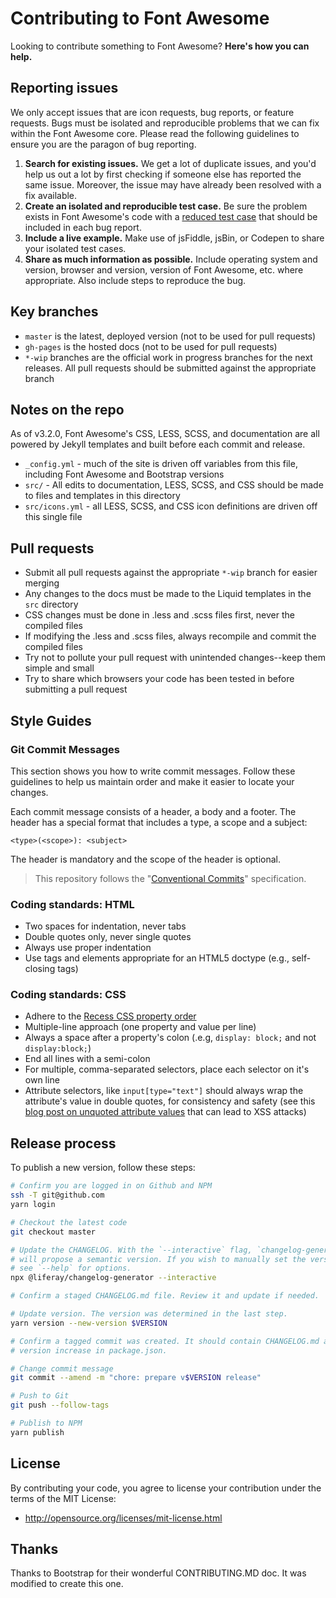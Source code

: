 # Contributing to Font Awesome

Looking to contribute something to Font Awesome? **Here's how you can help.**

## Reporting issues

We only accept issues that are icon requests, bug reports, or feature requests. Bugs must be isolated and reproducible problems that we can fix within the Font Awesome core. Please read the following guidelines to ensure you are the paragon of bug reporting.

1. **Search for existing issues.** We get a lot of duplicate issues, and you'd help us out a lot by first checking if someone else has reported the same issue. Moreover, the issue may have already been resolved with a fix available.
2. **Create an isolated and reproducible test case.** Be sure the problem exists in Font Awesome's code with a [reduced test case](http://css-tricks.com/reduced-test-cases/) that should be included in each bug report.
3. **Include a live example.** Make use of jsFiddle, jsBin, or Codepen to share your isolated test cases.
4. **Share as much information as possible.** Include operating system and version, browser and version, version of Font Awesome, etc. where appropriate. Also include steps to reproduce the bug.

## Key branches

- `master` is the latest, deployed version (not to be used for pull requests)
- `gh-pages` is the hosted docs (not to be used for pull requests)
- `*-wip` branches are the official work in progress branches for the next releases. All pull requests should be submitted against the appropriate branch

## Notes on the repo

As of v3.2.0, Font Awesome's CSS, LESS, SCSS, and documentation are all powered by Jekyll templates and built before each commit and release.

- `_config.yml` - much of the site is driven off variables from this file, including Font Awesome and Bootstrap versions
- `src/` - All edits to documentation, LESS, SCSS, and CSS should be made to files and templates in this directory
- `src/icons.yml` - all LESS, SCSS, and CSS icon definitions are driven off this single file

## Pull requests

- Submit all pull requests against the appropriate `*-wip` branch for easier merging
- Any changes to the docs must be made to the Liquid templates in the `src` directory
- CSS changes must be done in .less and .scss files first, never the compiled files
- If modifying the .less and .scss files, always recompile and commit the compiled files
- Try not to pollute your pull request with unintended changes--keep them simple and small
- Try to share which browsers your code has been tested in before submitting a pull request

## Style Guides

### Git Commit Messages

This section shows you how to write commit messages. Follow these guidelines to help us maintain order and make it easier to locate your changes.

Each commit message consists of a header, a body and a footer. The header has a special format that includes a type, a scope and a subject:

```
<type>(<scope>): <subject>
```

The header is mandatory and the scope of the header is optional.

> This repository follows the "[Conventional Commits](https://www.conventionalcommits.org/)" specification.

### Coding standards: HTML

- Two spaces for indentation, never tabs
- Double quotes only, never single quotes
- Always use proper indentation
- Use tags and elements appropriate for an HTML5 doctype (e.g., self-closing tags)

### Coding standards: CSS

- Adhere to the [Recess CSS property order](http://markdotto.com/2011/11/29/css-property-order/)
- Multiple-line approach (one property and value per line)
- Always a space after a property's colon (.e.g, `display: block;` and not `display:block;`)
- End all lines with a semi-colon
- For multiple, comma-separated selectors, place each selector on it's own line
- Attribute selectors, like `input[type="text"]` should always wrap the attribute's value in double quotes, for consistency and safety (see this [blog post on unquoted attribute values](http://mathiasbynens.be/notes/unquoted-attribute-values) that can lead to XSS attacks)

## Release process

To publish a new version, follow these steps:

```bash
# Confirm you are logged in on Github and NPM
ssh -T git@github.com
yarn login

# Checkout the latest code
git checkout master

# Update the CHANGELOG. With the `--interactive` flag, `changelog-generator`
# will propose a semantic version. If you wish to manually set the version,
# see `--help` for options.
npx @liferay/changelog-generator --interactive

# Confirm a staged CHANGELOG.md file. Review it and update if needed.

# Update version. The version was determined in the last step.
yarn version --new-version $VERSION

# Confirm a tagged commit was created. It should contain CHANGELOG.md and the
# version increase in package.json.

# Change commit message
git commit --amend -m "chore: prepare v$VERSION release"

# Push to Git
git push --follow-tags

# Publish to NPM
yarn publish
```

## License

By contributing your code, you agree to license your contribution under the terms of the MIT License:

- http://opensource.org/licenses/mit-license.html

## Thanks

Thanks to Bootstrap for their wonderful CONTRIBUTING.MD doc. It was modified to create this one.

